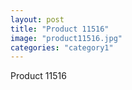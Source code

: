 ```yaml
---
layout: post
title: "Product 11516"
image: "product11516.jpg"
categories: "category1"
---
```

Product 11516
